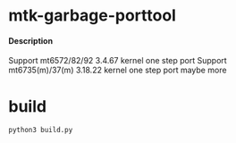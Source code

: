 # mtk-garbage-porttool

#### Description
Support mt6572/82/92 3.4.67 kernel one step port
Support mt6735(m)/37(m) 3.18.22 kernel one step port
maybe more

# build
```commandline
python3 build.py
```
